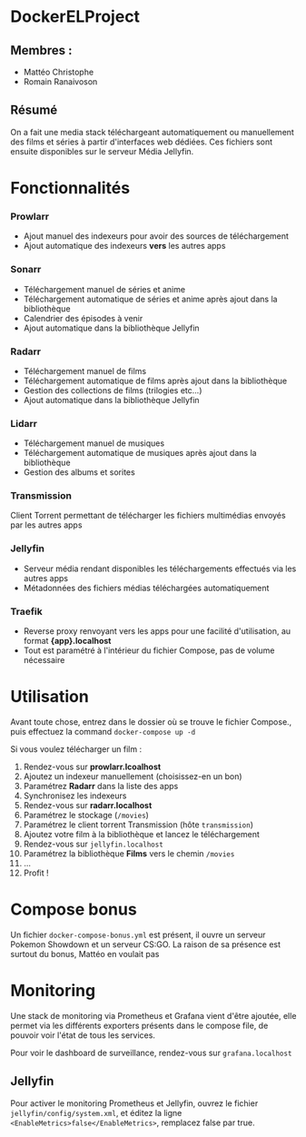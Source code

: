 # DockerELProject

## Membres :

- Mattéo Christophe
- Romain Ranaivoson

## Résumé

On a fait une media stack téléchargeant automatiquement ou manuellement des films et séries à partir d'interfaces web dédiées.
Ces fichiers sont ensuite disponibles sur le serveur Média Jellyfin.

# Fonctionnalités

### Prowlarr

- Ajout manuel des indexeurs pour avoir des sources de téléchargement
- Ajout automatique des indexeurs **vers** les autres apps

### Sonarr

- Téléchargement manuel de séries et anime
- Téléchargement automatique de séries et anime après ajout dans la bibliothèque
- Calendrier des épisodes à venir
- Ajout automatique dans la bibliothèque Jellyfin

### Radarr

- Téléchargement manuel de films
- Téléchargement automatique de films après ajout dans la bibliothèque
- Gestion des collections de films (trilogies etc...)
- Ajout automatique dans la bibliothèque Jellyfin

### Lidarr

- Téléchargement manuel de musiques
- Téléchargement automatique de musiques après ajout dans la bibliothèque
- Gestion des albums et sorites

### Transmission

Client Torrent permettant de télécharger les fichiers multimédias envoyés par les autres apps

### Jellyfin

- Serveur média rendant disponibles les téléchargements effectués via les autres apps
- Métadonnées des fichiers médias téléchargées automatiquement

### Traefik

- Reverse proxy renvoyant vers les apps pour une facilité d'utilisation, au format **{app}.localhost**
- Tout est paramétré à l'intérieur du fichier Compose, pas de volume nécessaire

# Utilisation

Avant toute chose, entrez dans le dossier où se trouve le fichier Compose., puis effectuez la command `docker-compose up -d`

Si vous voulez télécharger un film :

1. Rendez-vous sur **prowlarr.lcoalhost**
2. Ajoutez un indexeur manuellement (choisissez-en un bon)
3. Paramétrez **Radarr** dans la liste des apps
4. Synchronisez les indexeurs
5. Rendez-vous sur **radarr.localhost**
6. Paramétrez le stockage (`/movies`)
7. Paramétrez le client torrent Transmission (hôte `transmission`)
8. Ajoutez votre film à la bibliothèque et lancez le téléchargement
9. Rendez-vous sur `jellyfin.localhost`
10. Paramétrez la bibliothèque **Films** vers le chemin `/movies`
11. ...
12. Profit !

# Compose bonus

Un fichier `docker-compose-bonus.yml` est présent, il ouvre un serveur Pokemon Showdown et un serveur CS:GO. La raison de sa présence est surtout du bonus, Mattéo en voulait pas

# Monitoring

Une stack de monitoring via Prometheus et Grafana vient d'être ajoutée, elle permet via les différents exporters présents dans le compose file, de pouvoir voir l'état de tous les services.

Pour voir le dashboard de surveillance, rendez-vous sur `grafana.localhost`

## Jellyfin

Pour activer le monitoring Prometheus et Jellyfin, ouvrez le fichier `jellyfin/config/system.xml`, et éditez la ligne `<EnableMetrics>false</EnableMetrics>`, remplacez false par true.